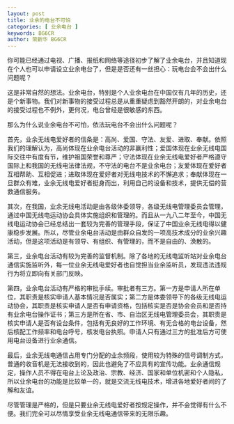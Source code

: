 ```yaml
---
layout: post
title: 业余的电台不可怕
categories: [ 业余电台 ]
keywords: BG6CR
author: 荣新华 BG6CR
---
```


你可能已经通过电视、广播、报纸和网络等途径初步了解了业余电台，并且知道现在个人也可以申请设立业余电台了，但是是否还有一丝担心：玩电台会不会出什么问题呢？

这是非常自然的想法。业余电台，特别是个人业余电台在中国仅有几年的历史，还是个新事物。我们对新事物的接受过程总是从重重疑虑到豁然开朗的，对业余电台的接受过程也不例外，更何况，电台曾经是很敏感的东西。

那么为什么说业余电台不可怕，依法玩电台不会出什么问题呢？

首先，业余无线电爱好者的信条是：高尚、爱国、守法、友爱、进取、奉献。依照我们的理解认为，高尚体现在业余电台活动的非赢利性；爱国体现在业余无线电国际交往中有度有节，维护祖国荣誉和尊严；守法体现在业余无线电爱好者严格遵守国际上和我国的无线电法律法规，不守法的电台不是业余电台；友爱体现在爱好者互相帮助、互相促进；进取体现在爱好者对无线电技术的不懈追求；奉献体现在一旦群众有难，业余无线电爱好者挺身而出，利用自己的设备和技术，提供无偿的营救通信服务。

其次，在我国，业余无线电活动是由各级体委领导，各级无线电管理委员会管理，通过中国无线电运动协会具体实施组织和管理的。而且从一九八二年至今，中国无线电运动协会已经总结出一套较为完善的管理手段，保证了中国业余无线电得以健康稳步发展。所以，尽管业余电台活动是由群众自发的一项高技术成分的业余兴趣活动，但是这项活动是有领导、有组织、有管理的，而不是自由的、涣散的。

第三，业余电台活动有较为完善的监督机制。除了各地的无线电监听站对业余电台通信实施监听外，每一位业余无线电爱好者也自觉担当业余监听员，发现违法违规行为将立即向有关部门反映。

第四，业余电台活动有严格的审批手续。审批者有三方。第一方是申请人所在单位，其职责是核实申请人基本情况是否属实；第二方是体委领导下的各级无线电运动协会，其职责是核实申请人是否有申请资格，包括核实是否是协会会员和是否持有业余电台操作证书；第三方是所在省、市、自治区无线电管理委员会，其职责是核实申请人是否有设台条件，包括有无良好的工作环境、有无合格的电台设备，然后核配工作频率和电台呼号，核发电台执照。申请人只有通过三方的批准后方可使用电台设备进行业余通信。

最后，业余无线电通信占用专门分配的业余频段，使用较为特殊的信号调制方式，普通的收音机是无法接收到的，因此也避免了不应具有的宣传功能。业余通信规定，操作人员不得在电台上论及政治、宗教、经济、国家和单位机密和个人隐私，所以业余电台的功能是比较单一的，就是交流无线电技术，增进各地爱好者间的了解和友谊。

尽管管理是严格的，但是只要业余无线电爱好者按规定操作，并不会觉得有什么不便。我们完全可以尽情享受业余无线电通信带来的无限乐趣。
